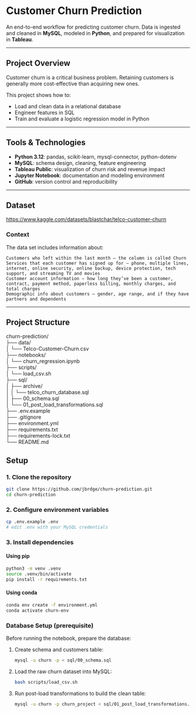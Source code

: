 # Customer Churn Prediction

An end-to-end workflow for predicting customer churn. Data is ingested and cleaned in **MySQL**, modeled in **Python**, and prepared for visualization in **Tableau**.

---

## Project Overview

Customer churn is a critical business problem. Retaining customers is generally more cost-effective than acquiring new ones.  

This project shows how to:
- Load and clean data in a relational database
- Engineer features in SQL
- Train and evaluate a logistic regression model in Python

---

## Tools & Technologies

- **Python 3.12**: pandas, scikit-learn, mysql-connector, python-dotenv  
- **MySQL**: schema design, cleaning, feature engineering  
- **Tableau Public**: visualization of churn risk and revenue impact  
- **Jupyter Notebook**: documentation and modeling environment  
- **GitHub**: version control and reproducibility  

---

## Dataset
https://www.kaggle.com/datasets/blastchar/telco-customer-churn  

### Context
The data set includes information about:  
  
    Customers who left within the last month – the column is called Churn  
    Services that each customer has signed up for – phone, multiple lines, internet, online security, online backup, device protection, tech support, and streaming TV and movies  
    Customer account information – how long they’ve been a customer, contract, payment method, paperless billing, monthly charges, and total charges  
    Demographic info about customers – gender, age range, and if they have partners and dependents  


---

## Project Structure

churn-prediction/  
├── data/  
│ └── Telco-Customer-Churn.csv  
├── notebooks/  
│ └── churn_regression.ipynb  
├── scripts/  
│ └── load_csv.sh  
├── sql/  
│ ├── archive/  
│ │ └── telco_churn_database.sql  
│ ├── 00_schema.sql  
│ └── 01_post_load_transformations.sql  
├── .env.example  
├── .gitignore  
├── environment.yml  
├── requirements.txt  
├── requirements-lock.txt  
└── README.md  


## Setup

### 1. Clone the repository
```bash
git clone https://github.com/jbrdge/churn-prediction.git
cd churn-prediction
```

### 2. Configure environment variables
```bash
cp .env.example .env
# edit .env with your MySQL credentials
```

### 3. Install dependencies
#### Using pip
```bash
python3 -m venv .venv
source .venv/bin/activate
pip install -r requirements.txt
```

#### Using conda
```bash
conda env create -f environment.yml
conda activate churn-env
```


### Database Setup (prerequisite)
Before running the notebook, prepare the database:

1. Create schema and customers table:
   ```bash
   mysql -u churn -p < sql/00_schema.sql
   ```

2. Load the raw churn dataset into MySQL:
   ```bash
   bash scripts/load_csv.sh
   ```

3. Run post-load transformations to build the clean table:
   ```bash
   mysql -u churn -p churn_project < sql/01_post_load_transformations.sql
   ```